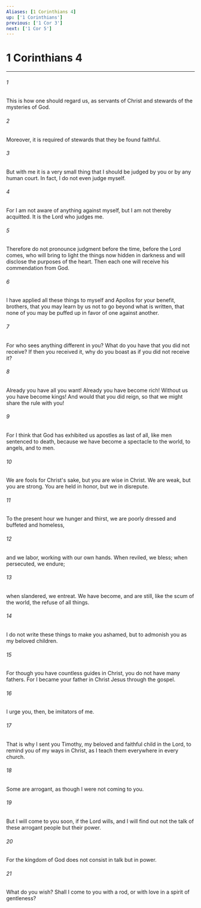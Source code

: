 ```yaml
---
Aliases: [1 Corinthians 4]
up: ['1 Corinthians']
previous: ['1 Cor 3']
next: ['1 Cor 5']
---
```

# 1 Corinthians 4
***



###### 1 
This is how one should regard us, as servants of Christ and stewards of the mysteries of God. 

###### 2 
Moreover, it is required of stewards that they be found faithful. 

###### 3 
But with me it is a very small thing that I should be judged by you or by any human court. In fact, I do not even judge myself. 

###### 4 
For I am not aware of anything against myself, but I am not thereby acquitted. It is the Lord who judges me. 

###### 5 
Therefore do not pronounce judgment before the time, before the Lord comes, who will bring to light the things now hidden in darkness and will disclose the purposes of the heart. Then each one will receive his commendation from God. 

###### 6 
I have applied all these things to myself and Apollos for your benefit, brothers, that you may learn by us not to go beyond what is written, that none of you may be puffed up in favor of one against another. 

###### 7 
For who sees anything different in you? What do you have that you did not receive? If then you received it, why do you boast as if you did not receive it? 

###### 8 
Already you have all you want! Already you have become rich! Without us you have become kings! And would that you did reign, so that we might share the rule with you! 

###### 9 
For I think that God has exhibited us apostles as last of all, like men sentenced to death, because we have become a spectacle to the world, to angels, and to men. 

###### 10 
We are fools for Christ's sake, but you are wise in Christ. We are weak, but you are strong. You are held in honor, but we in disrepute. 

###### 11 
To the present hour we hunger and thirst, we are poorly dressed and buffeted and homeless, 

###### 12 
and we labor, working with our own hands. When reviled, we bless; when persecuted, we endure; 

###### 13 
when slandered, we entreat. We have become, and are still, like the scum of the world, the refuse of all things. 

###### 14 
I do not write these things to make you ashamed, but to admonish you as my beloved children. 

###### 15 
For though you have countless guides in Christ, you do not have many fathers. For I became your father in Christ Jesus through the gospel. 

###### 16 
I urge you, then, be imitators of me. 

###### 17 
That is why I sent you Timothy, my beloved and faithful child in the Lord, to remind you of my ways in Christ, as I teach them everywhere in every church. 

###### 18 
Some are arrogant, as though I were not coming to you. 

###### 19 
But I will come to you soon, if the Lord wills, and I will find out not the talk of these arrogant people but their power. 

###### 20 
For the kingdom of God does not consist in talk but in power. 

###### 21 
What do you wish? Shall I come to you with a rod, or with love in a spirit of gentleness?
